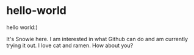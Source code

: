# hello-world
hello world:)

It's Snowie here. I am interested in what Github can do and am currently trying it out.
I love cat and ramen. How about you?
